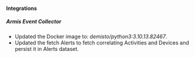 
#### Integrations

##### Armis Event Collector
- Updated the Docker image to: *demisto/python3:3.10.13.82467*.
- Updated the fetch Alerts to fetch correlating Activities and Devices and persist it in Alerts dataset.